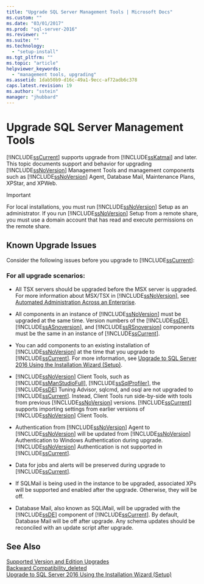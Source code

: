 ```yaml
---
title: "Upgrade SQL Server Management Tools | Microsoft Docs"
ms.custom: ""
ms.date: "03/01/2017"
ms.prod: "sql-server-2016"
ms.reviewer: ""
ms.suite: ""
ms.technology: 
  - "setup-install"
ms.tgt_pltfrm: ""
ms.topic: "article"
helpviewer_keywords: 
  - "management tools, upgrading"
ms.assetid: 1dab50b9-d16c-49a1-9ecc-af72adb6c378
caps.latest.revision: 19
ms.author: "sstein"
manager: "jhubbard"
---
```

# Upgrade SQL Server Management Tools
  [!INCLUDE[ssCurrent](../../../advanced-analytics/r-services/includes/sscurrent-md.md)] supports upgrade from [!INCLUDE[ssKatmai](../../../analysis-services/data-mining/includes/sskatmai-md.md)] and later. This topic documents support and behavior for upgrading [!INCLUDE[ssNoVersion](../../../advanced-analytics/r-services/includes/ssnoversion-md.md)] Management Tools and management components such as [!INCLUDE[ssNoVersion](../../../advanced-analytics/r-services/includes/ssnoversion-md.md)] Agent, Database Mail, Maintenance Plans, XPStar, and XPWeb.  
  
> [!IMPORTANT]  
>  For local installations, you must run [!INCLUDE[ssNoVersion](../../../advanced-analytics/r-services/includes/ssnoversion-md.md)] Setup as an administrator. If you run [!INCLUDE[ssNoVersion](../../../advanced-analytics/r-services/includes/ssnoversion-md.md)] Setup from a remote share, you must use a domain account that has read and execute permissions on the remote share.  
  
## Known Upgrade Issues  
 Consider the following issues before you upgrade to [!INCLUDE[ssCurrent](../../../advanced-analytics/r-services/includes/sscurrent-md.md)]:  
  
### For all upgrade scenarios:  
  
-   All TSX servers should be upgraded before the MSX server is upgraded. For more information about MSX/TSX in [!INCLUDE[ssNoVersion](../../../advanced-analytics/r-services/includes/ssnoversion-md.md)], see [Automated Administration Across an Enterprise](http://msdn.microsoft.com/library/44d8365b-42bd-4955-b5b2-74a8a9f4a75f).  
  
-   All components in an instance of [!INCLUDE[ssNoVersion](../../../advanced-analytics/r-services/includes/ssnoversion-md.md)] must be upgraded at the same time. Version numbers of the [!INCLUDE[ssDE](../../../analysis-services/instances/install/windows/includes/ssde-md.md)], [!INCLUDE[ssASnoversion](../../../analysis-services/includes/ssasnoversion-md.md)], and [!INCLUDE[ssRSnoversion](../../../advanced-analytics/r-services/includes/ssrsnoversion-md.md)] components must be the same in an instance of [!INCLUDE[ssCurrent](../../../advanced-analytics/r-services/includes/sscurrent-md.md)].  
  
-   You can add components to an existing installation of [!INCLUDE[ssNoVersion](../../../advanced-analytics/r-services/includes/ssnoversion-md.md)] at the time that you upgrade to [!INCLUDE[ssCurrent](../../../advanced-analytics/r-services/includes/sscurrent-md.md)]. For more information, see [Upgrade to SQL Server 2016 Using the Installation Wizard &#40;Setup&#41;](../../../database-engine/install/windows/upgrade-sql-server-using-the-installation-wizard-setup.md).  
  
-   [!INCLUDE[ssNoVersion](../../../advanced-analytics/r-services/includes/ssnoversion-md.md)] Client Tools, such as [!INCLUDE[ssManStudioFull](../../../advanced-analytics/r-services/includes/ssmanstudiofull-md.md)], [!INCLUDE[ssSqlProfiler](../../../analysis-services/data-mining/includes/sssqlprofiler-md.md)], the [!INCLUDE[ssDE](../../../analysis-services/instances/install/windows/includes/ssde-md.md)] Tuning Advisor, sqlcmd, and osql are not upgraded to [!INCLUDE[ssCurrent](../../../advanced-analytics/r-services/includes/sscurrent-md.md)]. Instead, Client Tools run side-by-side with tools from previous [!INCLUDE[ssNoVersion](../../../advanced-analytics/r-services/includes/ssnoversion-md.md)] versions. [!INCLUDE[ssCurrent](../../../advanced-analytics/r-services/includes/sscurrent-md.md)] supports importing settings from earlier versions of [!INCLUDE[ssNoVersion](../../../advanced-analytics/r-services/includes/ssnoversion-md.md)] Client Tools.  
  
-   Authentication from [!INCLUDE[ssNoVersion](../../../advanced-analytics/r-services/includes/ssnoversion-md.md)] Agent to [!INCLUDE[ssNoVersion](../../../advanced-analytics/r-services/includes/ssnoversion-md.md)] will be updated from [!INCLUDE[ssNoVersion](../../../advanced-analytics/r-services/includes/ssnoversion-md.md)] Authentication to Windows Authentication during upgrade. [!INCLUDE[ssNoVersion](../../../advanced-analytics/r-services/includes/ssnoversion-md.md)] Authentication is not supported in [!INCLUDE[ssCurrent](../../../advanced-analytics/r-services/includes/sscurrent-md.md)].  
  
-   Data for jobs and alerts will be preserved during upgrade to [!INCLUDE[ssCurrent](../../../advanced-analytics/r-services/includes/sscurrent-md.md)].  
  
-   If SQLMail is being used in the instance to be upgraded, associated XPs will be supported and enabled after the upgrade. Otherwise, they will be off.  
  
-   Database Mail, also known as SQLiMail, will be upgraded with the [!INCLUDE[ssDE](../../../analysis-services/instances/install/windows/includes/ssde-md.md)] component of [!INCLUDE[ssCurrent](../../../advanced-analytics/r-services/includes/sscurrent-md.md)]. By default, Database Mail will be off after upgrade. Any schema updates should be reconciled with an update script after upgrade.  
  
## See Also  
 [Supported Version and Edition Upgrades](../../../database-engine/install/windows/supported-version-and-edition-upgrades.md)   
 [Backward Compatibility_deleted](http://msdn.microsoft.com/library/15d9117e-e2fa-4985-99ea-66a117c1e9fd)   
 [Upgrade to SQL Server 2016 Using the Installation Wizard &#40;Setup&#41;](../../../database-engine/install/windows/upgrade-sql-server-using-the-installation-wizard-setup.md)  
  
  